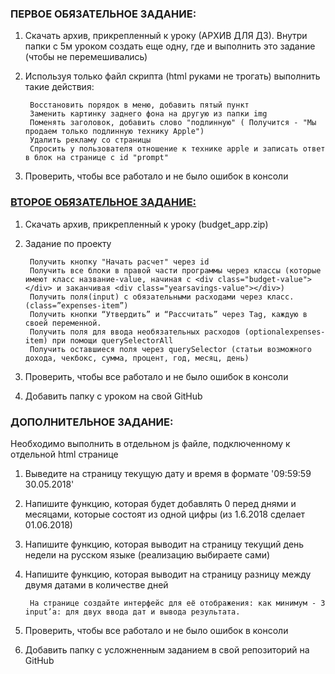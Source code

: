 ### ПЕРВОЕ ОБЯЗАТЕЛЬНОЕ ЗАДАНИЕ: ###

1) Скачать архив, прикрепленный к уроку (АРХИВ ДЛЯ ДЗ). Внутри папки с 5м уроком создать еще одну, где и выполнить это задание (чтобы не перемешивались)

2) Используя только файл скрипта (html руками не трогать) выполнить такие действия:

        Восстановить порядок в меню, добавить пятый пункт
        Заменить картинку заднего фона на другую из папки img
        Поменять заголовок, добавить слово "подлинную" ( Получится - "Мы продаем только подлинную технику Apple")
        Удалить рекламу со страницы
        Спросить у пользователя отношение к технике apple и записать ответ в блок на странице с id "prompt"

3) Проверить, чтобы все работало и не было ошибок в консоли

### [ВТОРОЕ ОБЯЗАТЕЛЬНОЕ ЗАДАНИЕ:](L5_2-budget) ###

1) Скачать архив, прикрепленный к уроку (budget_app.zip)

2) Задание по проекту

        Получить кнопку "Начать расчет" через id
        Получить все блоки в правой части программы через классы (которые имеют класс название-value, начиная с <div class="budget-value"></div> и заканчивая <div class="yearsavings-value"></div>)
        Получить поля(input) c обязательными расходами через класс. (class=”expenses-item”)
        Получить кнопки “Утвердить” и “Рассчитать” через Tag, каждую в своей переменной. 
        Получить поля для ввода необязательных расходов (optionalexpenses-item) при помощи querySelectorAll
        Получить оставшиеся поля через querySelector (статьи возможного дохода, чекбокс, сумма, процент, год, месяц, день)

3) Проверить, чтобы все работало и не было ошибок в консоли

4) Добавить папку с уроком на свой GitHub

### ДОПОЛНИТЕЛЬНОЕ ЗАДАНИЕ: ###

Необходимо выполнить в отдельном js файле, подключенному к отдельной html странице

1) Выведите на страницу текущую дату и время в формате '09:59:59 30.05.2018'

2) Напишите функцию, которая будет добавлять 0 перед днями и месяцами, которые состоят из одной цифры (из 1.6.2018 сделает 01.06.2018)

3) Напишите функцию, которая выводит на страницу текущий день недели на русском языке (реализацию выбираете сами)

4) Напишите функцию, которая выводит на страницу разницу между двумя датами в количестве дней

        На странице создайте интерфейс для её отображения: как минимум - 3 input’a: для двух ввода дат и вывода результата.

5) Проверить, чтобы все работало и не было ошибок в консоли

6) Добавить папку с усложненным заданием в свой репозиторий на GitHub
